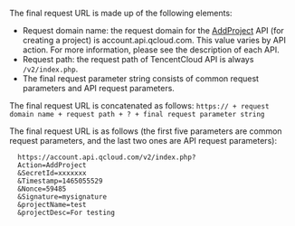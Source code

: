 ﻿The final request URL is made up of the following elements:
- Request domain name: the request domain for the [AddProject](https://intl.cloud.tencent.com/document/product/378/4398) API (for creating a project) is account.api.qcloud.com. This value varies by API action. For more information, please see the description of each API.
- Request path: the request path of TencentCloud API is always `/v2/index.php`.
- The final request parameter string consists of common request parameters and API request parameters.

The final request URL is concatenated as follows:
`https:// + request domain name + request path + ? + final request parameter string`

The final request URL is as follows (the first five parameters are common request parameters, and the last two ones are API request parameters):

```
  https://account.api.qcloud.com/v2/index.php?
  Action=AddProject
  &SecretId=xxxxxxx
  &Timestamp=1465055529
  &Nonce=59485
  &Signature=mysignature
  &projectName=test
  &projectDesc=For testing

```
